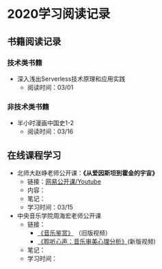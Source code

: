 # 2020学习阅读记录



## 书籍阅读记录

### 技术类书籍

+ 深入浅出Serverless技术原理和应用实践
  + 阅读时间：03/01



### 非技术类书籍

+ 半小时漫画中国史1-2
  + 阅读时间：03/16



## 在线课程学习

+ 北师大赵峥老师公开课：**《从爱因斯坦到霍金的宇宙》**
  + 链接：[网易公开课/Youtube](https://www.youtube.com/redirect?redir_token=eXaqtt6G2RjhqN0u7yvNqJZU7Cp8MTU4NDQzNjk3MkAxNTg0MzUwNTcy&event=playlist_description&q=http%3A%2F%2Fopen.163.com%2Fspecial%2Fcuvocw%2Fcongaiyinsitandaohuojin.html)
  + 内容：
  + 笔记：
  + 学习时间：03/15
+ 中央音乐学院周海宏老师公开课
  + 链接：
    + [《音乐鉴赏》](https://v.qq.com/x/page/i0619revjby.html) （旧版视频）
    + [《聆听心声：音乐审美心理分析》](https://www.bilibili.com/video/av21835508?p=1)(新版视频)
  + 笔记：
  + 学习时间：












